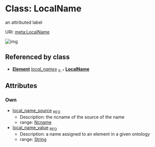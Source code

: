 
# Class: LocalName


an attributed label

URI: [meta:LocalName](https://w3id.org/biolink/biolinkml/meta/LocalName)


![img](images/LocalName.svg)

## Referenced by class

 *  **[Element](Element.md)** *[local_names](local_names.md)*  <sub>0..*</sub>  **[LocalName](LocalName.md)**

## Attributes


### Own

 * [local_name_source](local_name_source.md)  <sub>REQ</sub>
    * Description: the ncname of the source of the name
    * range: [Ncname](types/Ncname.md)
 * [local_name_value](local_name_value.md)  <sub>REQ</sub>
    * Description: a name assigned to an element in a given ontology
    * range: [String](types/String.md)
